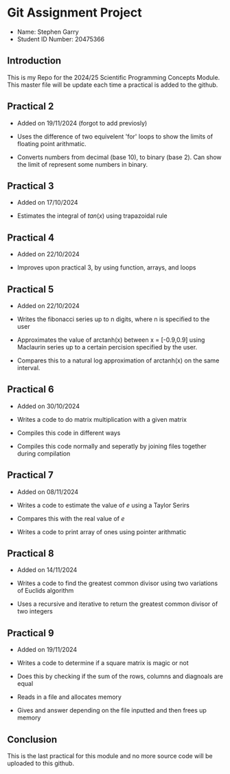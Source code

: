 # Git Assignment Project

* Name: Stephen Garry
* Student ID Number: 20475366

## Introduction

This is my Repo for the 2024/25 Scientific Programming Concepts Module. This master file will be update each time a practical is added to the github.


## Practical 2

* Added on 19/11/2024 (forgot to add previosly)

* Uses the difference of two equivelent 'for' loops to show the limits of floating point arithmatic.

* Converts numbers from decimal (base 10), to binary (base 2). Can show the limit of represent some numbers in binary.


## Practical 3

* Added on 17/10/2024

* Estimates the integral of $tan(x)$ using trapazoidal rule

## Practical 4

* Added on 22/10/2024

* Improves upon practical 3, by using function, arrays, and loops

## Practical 5 

* Added on 22/10/2024

* Writes the fibonacci series up to n digits, where n is specified to the user

* Approximates the value of arctanh(x) between x = [-0.9,0.9] using Maclaurin series up to a certain percision specified by the user.

* Compares this to a natural log approximation of arctanh(x) on the same interval. 

## Practical 6

* Added on 30/10/2024

* Writes a code to do matrix multiplication with a given matrix

* Compiles this code in different ways

* Compiles this code normally and seperatly by joining files together during compilation

## Practical 7

* Added on 08/11/2024

* Writes a code to estimate the value of $e$ using a Taylor Serirs

* Compares this with the real value of $e$

* Writes a code to print array of ones using pointer arithmatic

## Practical 8

* Added on 14/11/2024

* Writes a code to find the greatest common divisor using two variations of Euclids algorithm

* Uses a recursive and iterative to return the greatest common divisor of two integers

## Practical 9

* Added on 19/11/2024

* Writes a code to determine if a square matrix is magic or not

* Does this by checking if the sum of the rows, columns and diagnoals are equal

* Reads in a file and allocates memory 

* Gives and answer depending on the file inputted and then frees up memory

## Conclusion

This is the last practical for this module and no more source code will be uploaded to this github.
